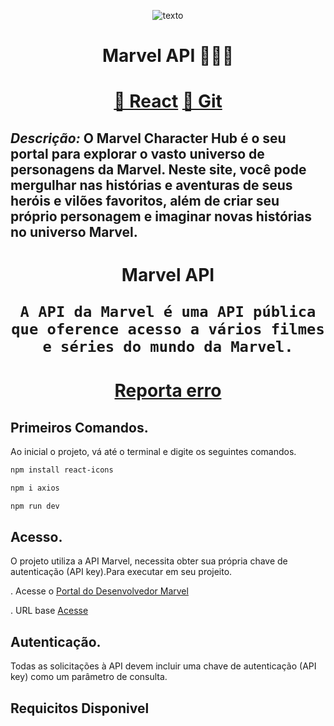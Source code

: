 
<div align="center">

![ texto](https://i.pinimg.com/564x/bf/0d/3d/bf0d3d4f2dc382f56fbc94f5d8358401.jpg)
</div>



<h1 align="center"> Marvel API 🦸🏻‍♂️ </h1>

<h1 align="center">
    <a href="https://pt-br.reactjs.org/">🔗 React</a>
     <a href="https://github.com/MatheusScaranello/Marvel-Api-Project">🔗 Git</a>
</h1>



  ## *Descrição:* O Marvel Character Hub é o seu portal para explorar o vasto universo de personagens da Marvel. Neste site, você pode mergulhar nas histórias e aventuras de seus heróis e vilões favoritos, além de criar seu próprio personagem e imaginar novas histórias no universo Marvel.


<h1 align="center">
    Marvel API

    A API da Marvel é uma API pública que oference acesso a vários filmes e séries do mundo da Marvel.
</h1>


<h1 align="center">
    <a href="https://support.github.com/contact/bug-report">Reporta erro</a>
</h1>


## Primeiros Comandos.
Ao inicial o projeto, vá até o terminal e digite os seguintes comandos. 

```bash
npm install react-icons

npm i axios

npm run dev
```
## Acesso.

O projeto utiliza a API Marvel, necessita obter sua própria chave de autenticação (API key).Para executar em seu projeito.

. Acesse o <a href="https://developer.marvel.com">Portal do Desenvolvedor Marvel</a>

. URL base <a href="https://gateway.marvel.com/v1/public">Acesse</a>


## Autenticação.
Todas as solicitações à API devem incluir uma chave de autenticação (API key) como um parâmetro de consulta.

## Requicitos Disponivel 
